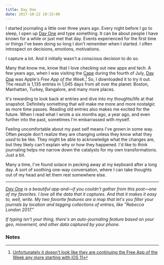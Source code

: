 ```yaml
---
title: Day One
date: 2017-10-22 19:15:00
---
```


I started journaling a little over three years ago. Every night before I go to sleep, I open up [Day One](http://dayoneapp.com/) and type something. It can be about people I have known for a while or just met that day. Events experienced for the first time or things I've been doing so long I don't remember when I started. I often introspect on decisions, emotions, motivations.

I capture a lot. And it initially wasn't a conscious decision to do so.

Many that know me, know that I love checking out new apps and tech. A few years ago, when I was visiting the [Cape](https://en.wikipedia.org/wiki/Cape_Cod) during the fourth of July, [Day One](http://dayoneapp.com/) was Apple's *Free App of the Week*.[^1] So, I downloaded it to try it out. The result is 1,135 entries in 1,045 days from all over the planet: Boston, Manhattan, Turkey, Bangalore, and many more places.

It's rewarding to look back at entries and dive into my thoughts/life at that snapshot. Definitely something that will make me more and more nostalgic as more time passes. Reading old entries also makes me excited for the future. When I read what I wrote a six months ago, a year ago, and even further into the past, sometimes I'm embarrassed with myself.

Feeling uncomfortable about my past self means I've grown in some way. Often people don't realize they are changing unless they know what they *used* to be like. They might be able to acknowledge what the changes are, but they likely can't explain why or how they happened. I'd like to think journaling helps me narrow down the catalysts for my own transformations. Just a bit.

Many a time, I've found solace in pecking away at my keyboard after a long day. A sort of soothing one-way conversation, where I can take thoughts out of my head and let them rest somewhere else.

***

*[Day One](http://dayoneapp.com/) is a beautiful app and—if you couldn't gather from this post—one of my favorites. I love all the data that it captures. And that it makes it easy to, well, write. My two favorite features are a map that let's you filter your journals by location and tagging collections of entries, like "Rebecca London 2017."*

*If typing isn't your thing, there's an auto-journaling feature based on your geo, movement, and other data captured by your phone.*

### Notes

[^1]: [Unfortunately it doesn't look like they are continuing the Free App of the Week any more starting with iOS 11](https://ios.gadgethacks.com/news/where-is-free-app-week-ios-11-0180432/)